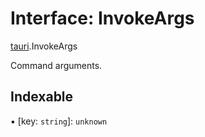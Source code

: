# Interface: InvokeArgs

[tauri](../modules/tauri.md).InvokeArgs

Command arguments.

## Indexable

▪ [key: `string`]: `unknown`
